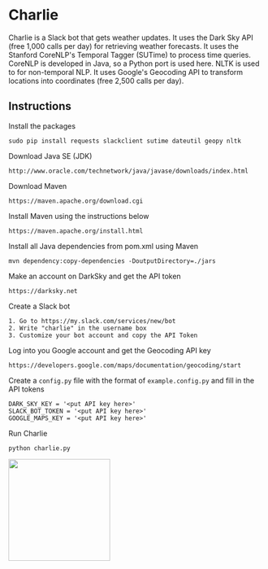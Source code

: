 # Charlie
Charlie is a Slack bot that gets weather updates. It uses the Dark Sky API (free 1,000 calls per day) for retrieving weather forecasts. It uses the Stanford CoreNLP's Temporal Tagger (SUTime) to process time queries. CoreNLP is developed in Java, so a Python port is used here. NLTK is used to for non-temporal NLP. It uses Google's Geocoding API to transform locations into coordinates (free 2,500 calls per day).

## Instructions
Install the packages
```
sudo pip install requests slackclient sutime dateutil geopy nltk
```

Download Java SE (JDK)
```
http://www.oracle.com/technetwork/java/javase/downloads/index.html
```

Download Maven
```
https://maven.apache.org/download.cgi
```

Install Maven using the instructions below
```
https://maven.apache.org/install.html
```

Install all Java dependencies from pom.xml using Maven
```
mvn dependency:copy-dependencies -DoutputDirectory=./jars
```

Make an account on DarkSky and get the API token
```
https://darksky.net
```

Create a Slack bot
```
1. Go to https://my.slack.com/services/new/bot
2. Write "charlie" in the username box
3. Customize your bot account and copy the API Token
```

Log into you Google account and get the Geocoding API key
```
https://developers.google.com/maps/documentation/geocoding/start
```

Create a `config.py` file with the format of `example.config.py` and fill in the API tokens
```
DARK_SKY_KEY = '<put API key here>'
SLACK_BOT_TOKEN = '<put API key here>'
GOOGLE_MAPS_KEY = '<put API key here>'
```

Run Charlie
```
python charlie.py
```

<a href="https://darksky.net"><img src="https://darksky.net/dev/img/attribution/poweredby-oneline.png" width="200"></a>
